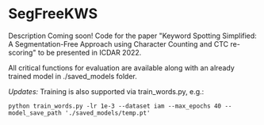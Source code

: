# SegFreeKWS

Description Coming soon! Code for the paper "Keyword Spotting Simplified: A Segmentation-Free Approach using Character Counting and CTC re-scoring" to be presented in ICDAR 2022.

All critical functions for evaluation are available along with an already trained model in ./saved_models folder.

*Updates:*
Training is also supported via train_words.py, e.g.:
```
python train_words.py -lr 1e-3 --dataset iam --max_epochs 40 --model_save_path './saved_models/temp.pt' 
```
